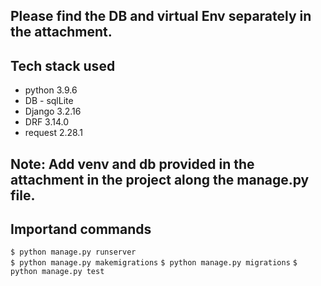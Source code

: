 ## Please find the DB and virtual Env separately in the attachment.

## Tech stack used

* python 3.9.6
* DB - sqlLite
* Django 3.2.16
* DRF 3.14.0
* request 2.28.1

## Note: Add venv and db provided in the attachment in the project along the manage.py file.

## Importand commands

`$ python manage.py runserver` <br>
`$ python manage.py makemigrations`
`$ python manage.py migrations`
`$ python manage.py test`
